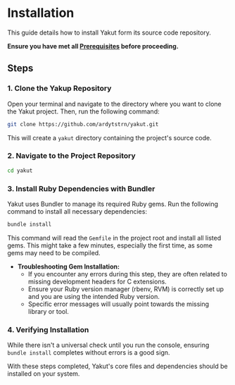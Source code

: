 # Installation

This guide details how to install Yakut form its source code repository.

**Ensure you have met all [Prerequisites](./02-prerequisites.md) before proceeding.**

## Steps

### 1. Clone the Yakup Repository

Open your terminal and navigate to the directory where you want to clone the Yakut
project. Then, run the following command:

```bash
git clone https://github.com/ardytstrn/yakut.git
```

This will create a `yakut` directory containing the project's source code.

### 2. Navigate to the Project Repository

```bash
cd yakut
```

### 3. Install Ruby Dependencies with Bundler

Yakut uses Bundler to manage its required Ruby gems. Run the following command to
install all necessary dependencies:

```bash
bundle install
```

This command will read the `Gemfile` in the project root and install all listed gems.
This might take a few minutes, especially the first time, as some gems may need to be
compiled.

- **Troubleshooting Gem Installation:**
  - If you encounter any errors during this step, they are often related to missing development headers for C extensions.
  - Ensure your Ruby version manager (rbenv, RVM) is correctly set up and you are using the intended Ruby version.
  - Specific error messages will usually point towards the missing library or tool.

### 4. Verifying Installation

While there isn't a universal check until you run the console, ensuring `bundle install`
completes without errors is a good sign.

With these steps completed, Yakut's core files and dependencies should be installed
on your system.
